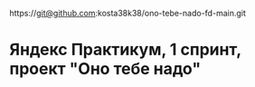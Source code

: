 https://git@github.com:kosta38k38/ono-tebe-nado-fd-main.git

# Яндекс Практикум, 1 спринт, проект "Оно тебе надо"
